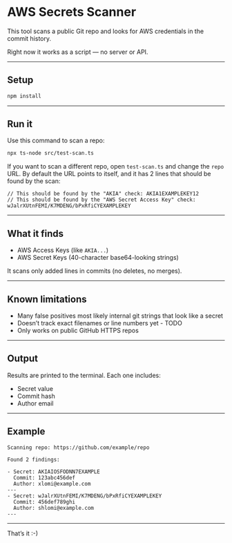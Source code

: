 # AWS Secrets Scanner

This tool scans a public Git repo and looks for AWS credentials in the commit history.

Right now it works as a script — no server or API.

---

## Setup

```bash
npm install
```

---

## Run it

Use this command to scan a repo:

```bash
npx ts-node src/test-scan.ts
```

If you want to scan a different repo, open `test-scan.ts` and change the `repo` URL.
By default the URL points to itself, and it has 2 lines that should be found by the scan:

```
// This should be found by the "AKIA" check: AKIA1EXAMPLEKEY12
// This should be found by the "AWS Secret Access Key" check: wJalrXUtnFEMI/K7MDENG/bPxRfiCYEXAMPLEKEY
```
---

## What it finds

- AWS Access Keys (like `AKIA...`)
- AWS Secret Keys (40-character base64-looking strings)

It scans only added lines in commits (no deletes, no merges).

---

## Known limitations

- Many false positives most likely internal git strings that look like a secret
- Doesn’t track exact filenames or line numbers yet - TODO
- Only works on public GitHub HTTPS repos

---

## Output

Results are printed to the terminal. Each one includes:
- Secret value
- Commit hash
- Author email

---

## Example

```text
Scanning repo: https://github.com/example/repo

Found 2 findings:

- Secret: AKIAIOSFODNN7EXAMPLE
  Commit: 123abc456def
  Author: xlomi@example.com
---
- Secret: wJalrXUtnFEMI/K7MDENG/bPxRfiCYEXAMPLEKEY
  Commit: 456def789ghi
  Author: shlomi@example.com
---
```

---

That’s it :-)
